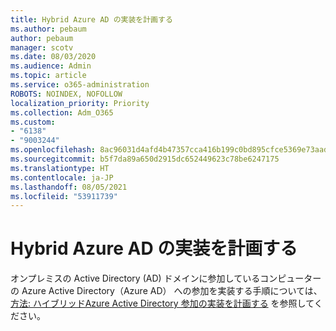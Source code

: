 ```yaml
---
title: Hybrid Azure AD の実装を計画する
ms.author: pebaum
author: pebaum
manager: scotv
ms.date: 08/03/2020
ms.audience: Admin
ms.topic: article
ms.service: o365-administration
ROBOTS: NOINDEX, NOFOLLOW
localization_priority: Priority
ms.collection: Adm_O365
ms.custom:
- "6138"
- "9003244"
ms.openlocfilehash: 8ac96031d4afd4b47357cca416b199c0bd895cfce5369e73aadf6bcf7138f2f7
ms.sourcegitcommit: b5f7da89a650d2915dc652449623c78be6247175
ms.translationtype: HT
ms.contentlocale: ja-JP
ms.lasthandoff: 08/05/2021
ms.locfileid: "53911739"
---
```

# <a name="plan-hybrid-azure-ad-implementation"></a>Hybrid Azure AD の実装を計画する

オンプレミスの Active Directory (AD) ドメインに参加しているコンピューターの Azure Active Directory（Azure AD） への参加を実装する手順については、[方法: ハイブリッドAzure Active Directory 参加の実装を計画する](https://docs.microsoft.com/azure/active-directory/devices/hybrid-azuread-join-plan) を参照してください。 